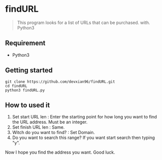 # findURL
> This program looks for a list of URLs that can be purchased. with. Python3

## Requirement
- Python3

## Getting started
```
git clone https://github.com/devxian96/findURL.git
cd findURL
python3 findURL.py
```

## How to used it
1. Set start URL len : 
Enter the starting point for how long you want to find the URL address. Must be an integer.
2. Set finish URL len :
Same.
3. Witch do you want to find? :
Set Domain.
4. Do you want to search this range?
If you want start search then typing "y".

Now I hope you find the address you want.
Good luck.

